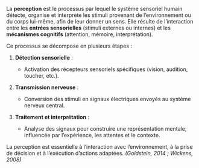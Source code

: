 La **perception** est le processus par lequel le système sensoriel humain détecte, organise et interprète les stimuli provenant de l’environnement ou du corps lui-même, afin de leur donner un sens. Elle résulte de l’interaction entre les **entrées sensorielles** (stimuli externes ou internes) et les **mécanismes cognitifs** (attention, mémoire, interprétation).

Ce processus se décompose en plusieurs étapes :
1. **Détection sensorielle** : 
	- Activation des récepteurs sensoriels spécifiques (vision, audition, toucher, etc.).
	
2. **Transmission nerveuse** : 
	- Conversion des stimuli en signaux électriques envoyés au système nerveux central.
	
3. **Traitement et interprétation** : 
	- Analyse des signaux pour construire une représentation mentale, influencée par l’expérience, les attentes et le contexte.

La perception est essentielle à l’interaction avec l’environnement, à la prise de décision et à l’exécution d’actions adaptées. _(Goldstein, 2014 ; Wickens, 2008)_